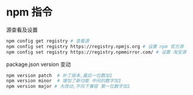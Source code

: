 # npm 指令

源查看及设置

```bash
npm config get registry # 查看源
npm config set registry https://registry.npmjs.org # 设置 npm 官方源
npm config set registry https://registry.npmmirror.com/ # 设置 淘宝源
```

package.json version 变动

```bash
npm version patch  # 补丁版本,最后一位数加1
npm version minor  # 增加了新功能 中间的数字加1
npm version major # 大改动,不向下兼容 第一位数字加1
```
